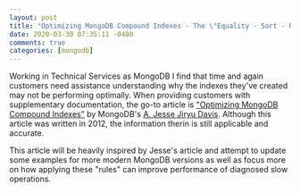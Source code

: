 ```yaml
---
layout: post
title: "Optimizing MongoDB Compound Indexes - The \"Equality - Sort - Range\" (ESR) Rule"
date: 2020-03-30 07:35:11 -0400
comments: true
categories: [mongodb]
---
```


Working in Technical Services as MongoDB I find that time and again customers need assistance understanding why the indexes they've created may not be performing optimally. When providing customers with supplementary documentation, the go-to article is ["Optimizing MongoDB Compound Indexes"](https://emptysqua.re/blog/optimizing-mongodb-compound-indexes/) by MongoDB's [A. Jesse Jiryu Davis](https://emptysqua.re/blog/about/). Although this article was written in 2012, the information therin is still applicable and accurate.

This article will be heavily inspired by Jesse's article and attempt to update some examples for more modern MongoDB versions as well as focus more on how applying these "rules" can improve performance of diagnosed slow operations.